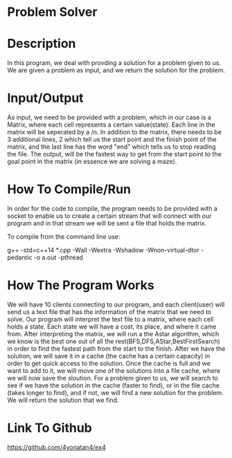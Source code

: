 # Problem Solver

# Description

In this program, we deal with provding a solution for a problem given to us. We are given a problem as input, and we return the solution for the problem.

# Input/Output

As input, we need to be provided with a problem, which in our case is a Matrix, where each cell represents a certain value(state). Each line in the matrix will be seperated by a /n. In addition to the matrix, there needs to be 3 additional lines, 2 which tell us the start point and the finish point of the matrix, and the last line has the word "end" which tells us to stop reading the file. The output, will be the fastest way to get from the start point to the goal point in the matrix (in essence we are solving a maze). 



 # How To Compile/Run
 
In order for the code to compile, the program needs to be provided with a socket to enable us to create a certain stream that will connect with our program and in that stream we will be sent a file that holds the matrix. 

To compile from the command line use: 

g++ -std=c++14 *.cpp -Wall -Wextra -Wshadow -Wnon-virtual-dtor -pedantic -o a.out -pthread  

 

 # How The Program Works
 
 We will have 10 clients connecting to our program, and each client(user) will send us a text file that has the information of the matrix that we need to solve. Our program will interpret the text file to a  matrix, where each cell holds a state. Each state we will have a cost, its place, and where it came from. After interpreting the matrix, we will run a the Astar algorithm, which we know is the best one out of all the rest(BFS,DFS,AStar,BestFirstSearch) in order to find the fastest path from the start to the finish. After we have the solution, we  will save it in a cache (the cache has a certain capacity) in order to get quick access to the solution.  Once the cache is full and we want to add to it, we will move one of the solutions into a file cache, where we will now save the sloution. For a problem given to us, we will search to see if we have the solution in the cache (faster to find), or in the file cache (takes longer to find), and if not, we will find a new solution for the problem. We will return the solution that we find.
 
  # Link To Github
  
https://github.com/4yonatan4/ex4
